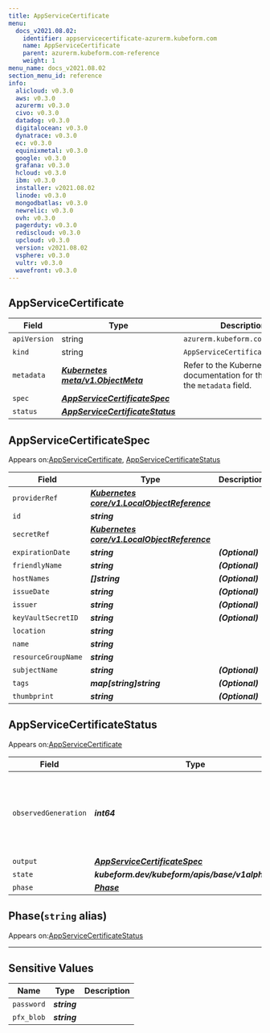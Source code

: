 ```yaml
---
title: AppServiceCertificate
menu:
  docs_v2021.08.02:
    identifier: appservicecertificate-azurerm.kubeform.com
    name: AppServiceCertificate
    parent: azurerm.kubeform.com-reference
    weight: 1
menu_name: docs_v2021.08.02
section_menu_id: reference
info:
  alicloud: v0.3.0
  aws: v0.3.0
  azurerm: v0.3.0
  civo: v0.3.0
  datadog: v0.3.0
  digitalocean: v0.3.0
  dynatrace: v0.3.0
  ec: v0.3.0
  equinixmetal: v0.3.0
  google: v0.3.0
  grafana: v0.3.0
  hcloud: v0.3.0
  ibm: v0.3.0
  installer: v2021.08.02
  linode: v0.3.0
  mongodbatlas: v0.3.0
  newrelic: v0.3.0
  ovh: v0.3.0
  pagerduty: v0.3.0
  rediscloud: v0.3.0
  upcloud: v0.3.0
  version: v2021.08.02
  vsphere: v0.3.0
  vultr: v0.3.0
  wavefront: v0.3.0
---
```


## AppServiceCertificate
| Field | Type | Description |
| ------ | ----- | ----------- |
| `apiVersion` | string | `azurerm.kubeform.com/v1alpha1` |
|    `kind` | string | `AppServiceCertificate` |
| `metadata` | ***[Kubernetes meta/v1.ObjectMeta](https://v1-18.docs.kubernetes.io/docs/reference/generated/kubernetes-api/v1.18/#objectmeta-v1-meta)***|Refer to the Kubernetes API documentation for the fields of the `metadata` field.|
| `spec` | ***[AppServiceCertificateSpec](#appservicecertificatespec)***||
| `status` | ***[AppServiceCertificateStatus](#appservicecertificatestatus)***||
## AppServiceCertificateSpec

Appears on:[AppServiceCertificate](#appservicecertificate), [AppServiceCertificateStatus](#appservicecertificatestatus)

| Field | Type | Description |
| ------ | ----- | ----------- |
| `providerRef` | ***[Kubernetes core/v1.LocalObjectReference](https://v1-18.docs.kubernetes.io/docs/reference/generated/kubernetes-api/v1.18/#localobjectreference-v1-core)***||
| `id` | ***string***||
| `secretRef` | ***[Kubernetes core/v1.LocalObjectReference](https://v1-18.docs.kubernetes.io/docs/reference/generated/kubernetes-api/v1.18/#localobjectreference-v1-core)***||
| `expirationDate` | ***string***| ***(Optional)*** |
| `friendlyName` | ***string***| ***(Optional)*** |
| `hostNames` | ***[]string***| ***(Optional)*** |
| `issueDate` | ***string***| ***(Optional)*** |
| `issuer` | ***string***| ***(Optional)*** |
| `keyVaultSecretID` | ***string***| ***(Optional)*** |
| `location` | ***string***||
| `name` | ***string***||
| `resourceGroupName` | ***string***||
| `subjectName` | ***string***| ***(Optional)*** |
| `tags` | ***map[string]string***| ***(Optional)*** |
| `thumbprint` | ***string***| ***(Optional)*** |
## AppServiceCertificateStatus

Appears on:[AppServiceCertificate](#appservicecertificate)

| Field | Type | Description |
| ------ | ----- | ----------- |
| `observedGeneration` | ***int64***| ***(Optional)*** Resource generation, which is updated on mutation by the API Server.|
| `output` | ***[AppServiceCertificateSpec](#appservicecertificatespec)***| ***(Optional)*** |
| `state` | ***kubeform.dev/kubeform/apis/base/v1alpha1.State***| ***(Optional)*** |
| `phase` | ***[Phase](#phase)***| ***(Optional)*** |
## Phase(`string` alias)

Appears on:[AppServiceCertificateStatus](#appservicecertificatestatus)

---
## Sensitive Values
| Name | Type | Description |
|------|------|-------------|
| `password` | ***string*** ||
| `pfx_blob` | ***string*** ||
